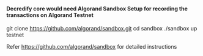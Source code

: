 #### Decredify core would need Algorand Sandbox Setup for recording the transactions on Algorand Testnet

git clone https://github.com/algorand/sandbox.git
cd sandbox
./sandbox up testnet

Refer https://github.com/algorand/sandbox for detailed instructions


